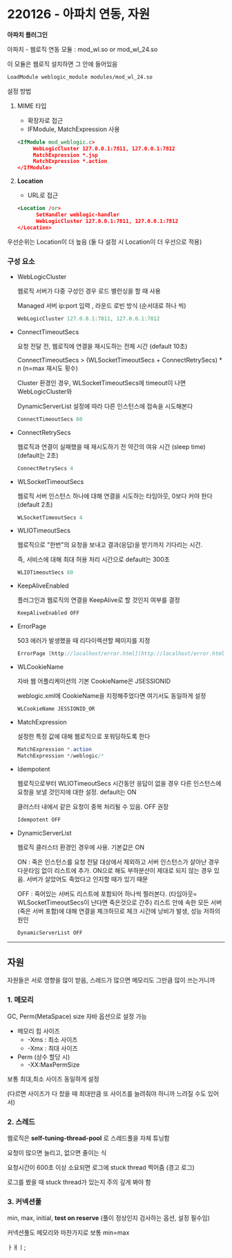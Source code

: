 # 220126 - 아파치 연동, 자원

**아파치 플러그인**

아파치 - 웹로직 연동 모듈 : mod_wl.so  or mod_wl_24.so

이 모듈은 웹로직 설치하면 그 안에 들어있음

```bash
LoadModule weblogic_module modules/mod_wl_24.so
```

설정 방법

1. MIME 타입
    - 확장자로 접근
    - IFModule, MatchExpression 사용
    
    ```xml
    <IfModule mod_weblogic.c>
         WebLogicCluster 127.0.0.1:7811, 127.0.0.1:7812
         MatchExpression *.jsp
         MatchExpression *.action
    </IfModule>
    ```
    

1. **Location**
    - URL로 접근
    
    ```xml
    <Location /or>
          SetHandler weblogic-handler
          WebLogicCluster 127.0.0.1:7811, 127.0.0.1:7812
    </Location>
    ```
    

우선순위는 Location이 더 높음 (둘 다 설정 시 Location이 더 우선으로 적용)

### **구성 요소**

- WebLogicCluster
    
    웹로직 서버가 다중 구성인 경우 로드 밸런싱을 할 때 사용
    
    Managed 서버 ip:port 입력 , 라운드 로빈 방식 (순서대로 하나 씩)
    
    ```jsx
    WebLogicCluster 127.0.0.1:7811, 127.0.0.1:7812
    ```
    

- ConnectTimeoutSecs
    
    요청 전달 전, 웹로직에 연결을 재시도하는 전체 시간 (default 10초)
    
    ConnectTimeoutSecs > (WLSocketTimeoutSecs + ConnectRetrySecs) * n (n=max 재시도 횟수)
    
    Cluster 환경인 경우, WLSocketTimeoutSecs에 timeout이 나면 WebLogicCluster와
    
    DynamicServerList 설정에 따라 다른 인스턴스에 접속을 시도해본다
    
    ```jsx
    ConnectTimeoutSecs 60
    ```
    

- ConnectRetrySecs
    
    웹로직과 연결이 실패했을 때 재시도하기 전 약간의 여유 시간 (sleep time) (default는 2초)
    
    ```jsx
    ConnectRetrySecs 4
    ```
    

- WLSocketTimeoutSecs
    
    웹로직 서버 인스턴스 하나에 대해 연결을 시도하는 타임아웃, 0보다 커야 한다 (default 2초)
    
    ```jsx
    WLSocketTimeoutSecs 4
    ```
    

- WLIOTimeoutSecs
    
    웹로직으로 "한번"의 요청을 보내고 결과(응답)을 받기까지 기다리는 시간. 
    
    즉, 서비스에 대해 최대 허용 처리 시간으로 default는 300초
    
    ```jsx
    WLIOTimeoutSecs 60
    ```
    

- KeepAliveEnabled
    
    플러그인과 웹로직의 연결을 KeepAlive로 할 것인지 여부를 결정
    
    ```jsx
    KeepAliveEnabled OFF
    ```
    

- ErrorPage
    
    503 에러가 발생했을 때 리다이렉션할 페이지를 지정
    
    ```java
    ErrorPage [http://localhost/error.html](http://localhost/error.html)
    ```
    

- WLCookieName
    
    자바 웹 어플리케이션의 기본 CookieName은 JSESSIONID
    
    weblogic.xml에 CookieName을 지정해주었다면 여기서도 동일하게 설정
    
    ```java
    WLCookieName JESSIONID_OR
    ```
    

- MatchExpression
    
    설정한 특정 값에 대해 웹로직으로 포워딩하도록 한다
    
    ```java
    MatchExpression *.action
    MatchExpression */weblogic/*
    ```
    

- Idempotent
    
    웹로직으로부터 WLIOTimeoutSecs 시간동안 응답이 없을 경우 다른 인스턴스에 요청을 보낼 것인지에 대한 설정. default는 ON
    
    클러스터 내에서 같은 요청이 중복 처리될 수 있음. OFF 권장
    
    ```java
    Idempotent OFF
    ```
    

- DynamicServerList
    
    웹로직 클러스터 환경인 경우에 사용. 기본값은 ON
    
    ON : 죽은 인스턴스를 요청 전달 대상에서 제외하고 서버 인스턴스가 살아난 경우 다운타임 없이 리스트에 추가. ON으로 해도 부하분산이 제대로 되지 않는 경우 있음. 서버가 살았어도 죽었다고 인지할 때가 있기 때문
    
    OFF : 죽어있는 서버도 리스트에 포함되어 하나씩 찔러본다. (타임아웃= WLSocketTimeoutSecs이 난다면 죽은것으로 간주) 리스트 안에 속한 모든 서버(죽은 서버 포함)에 대해 연결을 체크하므로 체크 시간에 낭비가 발생, 성능 저하의 원인
    
    ```java
    DynamicServerList OFF
    ```
    

---

## 자원

자원들은 서로 영향을 많이 받음, 스레드가 많으면 메모리도 그만큼 많이 쓰는거니까

### 1. **메모리**

GC, Perm(MetaSpace) size 자바 옵션으로 설정 가능

- 메모리 힙 사이즈
    - -Xms : 최소 사이즈
    - -Xmx : 최대 사이즈
- Perm (상수 할당 시)
    - -XX:MaxPermSize
    

보통 최대,최소 사이즈 동일하게 설정 

(다르면 사이즈가 다 찼을 때 최대만큼 또 사이즈를 늘려줘야 하니까 느려질 수도 있어서) 

### 2. **스레드**

웹로직은 **self-tuning-thread-pool** 로 스레드풀을 자체 튜닝함

요청이 많으면 늘리고, 없으면 줄이는 식

요청시간이 600초 이상 소요되면 로그에 stuck thread 찍어줌 (경고 로그)

로그를 봤을 때 stuck thread가 있는지 주의 깊게 봐야 함

### 3. **커넥션풀**

min, max, initial, **test on reserve** (풀이 정상인지 검사하는 옵션, 설정 필수임)

커넥션풀도 메모리와 마찬가지로 보통 min=max

ㅏㅐㅣ;